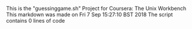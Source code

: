 This is the "guessinggame.sh" Project for Coursera: The Unix Workbench
This markdown was made on Fri 7 Sep 15:27:10 BST 2018
The script contains 0 lines of code
